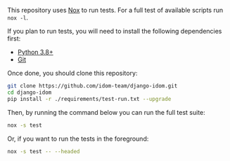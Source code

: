 This repository uses [Nox](https://nox.thea.codes/en/stable/) to run tests. For a full test of available scripts run `nox -l`.

If you plan to run tests, you will need to install the following dependencies first:

-   [Python 3.8+](https://www.python.org/downloads/)
-   [Git](https://git-scm.com/downloads)

Once done, you should clone this repository:

```bash linenums="0"
git clone https://github.com/idom-team/django-idom.git
cd django-idom
pip install -r ./requirements/test-run.txt --upgrade
```

Then, by running the command below you can run the full test suite:

```bash linenums="0"
nox -s test
```

Or, if you want to run the tests in the foreground:

```bash linenums="0"
nox -s test -- --headed
```
